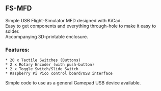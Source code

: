 ## FS-MFD
Simple USB Flight-Simulator MFD designed with KiCad.<br>
Easy to get components and everything through-hole to make it easy to solder.<br>
Accompanying 3D-printable enclosure.<br>

### Features:

	* 20 x Tactile Switches (Buttons)
	* 2 x Rotary Encoder (with push-button)
	* 2 x Toggle Switch/Slide Switch
	* Raspberry Pi Pico control board/USB interface

Simple code to use as a general Gamepad USB device available.
